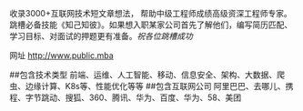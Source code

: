 收录3000+互联网技术短文章想法，
帮助中级工程师成绩高级资深工程师专家。
跳槽必备技能《知己知彼》。如果想入职某家公司首先了解他们，编写简历匹配、学习目标、对面试的押题更有准备。*祝各位跳槽成功*

网址 http://www.public.mba

##包含技术类型
前端、运维、人工智能、移动、信息安全、架构、大数据、爬虫、边缘计算、K8s等、性能优化等等
##包含互联网公司
阿里巴巴、去哪儿、携程、字节跳动、搜狐、360、腾讯、华为、百度、华为、58、美团